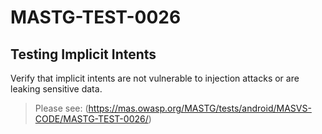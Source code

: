 #  MASTG-TEST-0026

## Testing Implicit Intents

Verify that implicit intents are not vulnerable to injection attacks or are leaking sensitive data. 

> Please see: (https://mas.owasp.org/MASTG/tests/android/MASVS-CODE/MASTG-TEST-0026/)